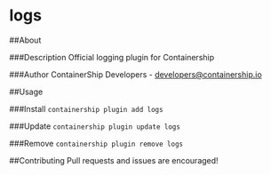 logs
==================

##About

###Description
Official logging plugin for Containership

###Author
ContainerShip Developers - developers@containership.io

##Usage

###Install
`containership plugin add logs`

###Update
`containership plugin update logs`

###Remove
`containership plugin remove logs`

##Contributing
Pull requests and issues are encouraged!
